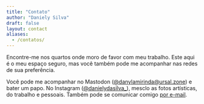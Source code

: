 ```yaml
---
title: "Contato"
author: "Daniely Silva"
draft: false
layout: contact
aliases:
  - /contatos/
---
```


Encontre-me nos quartos onde moro de favor com meu trabalho. Este aqui é o meu espaço seguro, mas você também pode me acompanhar nas redes de sua preferência.

Você pode me acompanhar no Mastodon ([@danylamirinda@ursal.zone](https://ursal.zone/@danylamirinda)) e bater um papo. No Instagram ([@danielydasilva_](https://www.instagram.com/danielydasilva_/)), mesclo as fotos artísticas, do trabalho e pessoais. Também pode se comunicar comigo [por e-mail](mailto:contato@danielysilva.com.br).
